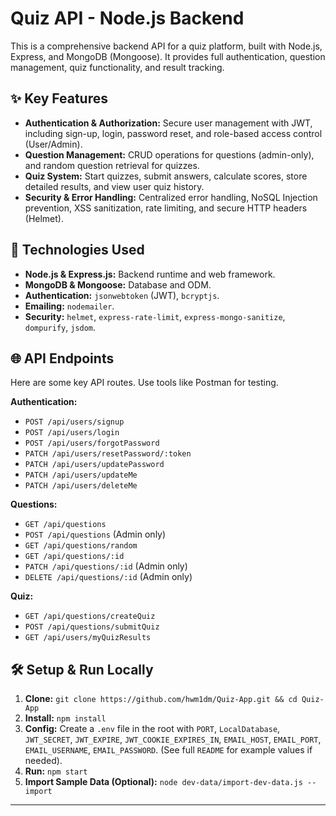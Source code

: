 # Quiz API - Node.js Backend

This is a comprehensive backend API for a quiz platform, built with Node.js, Express, and MongoDB (Mongoose). It provides full authentication, question management, quiz functionality, and result tracking.

## ✨ Key Features

* **Authentication & Authorization:** Secure user management with JWT, including sign-up, login, password reset, and role-based access control (User/Admin).
* **Question Management:** CRUD operations for questions (admin-only), and random question retrieval for quizzes.
* **Quiz System:** Start quizzes, submit answers, calculate scores, store detailed results, and view user quiz history.
* **Security & Error Handling:** Centralized error handling, NoSQL Injection prevention, XSS sanitization, rate limiting, and secure HTTP headers (Helmet).

## 🚀 Technologies Used

* **Node.js & Express.js:** Backend runtime and web framework.
* **MongoDB & Mongoose:** Database and ODM.
* **Authentication:** `jsonwebtoken` (JWT), `bcryptjs`.
* **Emailing:** `nodemailer`.
* **Security:** `helmet`, `express-rate-limit`, `express-mongo-sanitize`, `dompurify`, `jsdom`.

## 🌐 API Endpoints

Here are some key API routes. Use tools like Postman for testing.

**Authentication:**
* `POST /api/users/signup`
* `POST /api/users/login`
* `POST /api/users/forgotPassword`
* `PATCH /api/users/resetPassword/:token`
* `PATCH /api/users/updatePassword`
* `PATCH /api/users/updateMe`
* `PATCH /api/users/deleteMe`

**Questions:**
* `GET /api/questions`
* `POST /api/questions` (Admin only)
* `GET /api/questions/random`
* `GET /api/questions/:id`
* `PATCH /api/questions/:id` (Admin only)
* `DELETE /api/questions/:id` (Admin only)

**Quiz:**
* `GET /api/questions/createQuiz`
* `POST /api/questions/submitQuiz`
* `GET /api/users/myQuizResults`

## 🛠️ Setup & Run Locally

1.  **Clone:** `git clone https://github.com/hwm1dm/Quiz-App.git && cd Quiz-App`
2.  **Install:** `npm install`
3.  **Config:** Create a `.env` file in the root with `PORT`, `LocalDatabase`, `JWT_SECRET`, `JWT_EXPIRE`, `JWT_COOKIE_EXPIRES_IN`, `EMAIL_HOST`, `EMAIL_PORT`, `EMAIL_USERNAME`, `EMAIL_PASSWORD`. (See full `README` for example values if needed).
4.  **Run:** `npm start`
5.  **Import Sample Data (Optional):** `node dev-data/import-dev-data.js --import`

---
